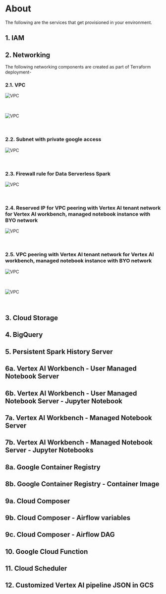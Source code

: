 # About

The following are the services that get provisioned in your environment. 

## 1. IAM

## 2. Networking
The following networking components are created as part of Terraform deployment-

### 2.1. VPC

![VPC](../06-images/module-1-networking-01.png)   
<br><br>

![VPC](../06-images/module-1-networking-02.png)   
<br><br>

### 2.2. Subnet with private google access

![VPC](../06-images/module-1-networking-03.png)   
<br><br>

### 2.3. Firewall rule for Data Serverless Spark

![VPC](../06-images/module-1-networking-04.png)   
<br><br>


### 2.4. Reserved IP for VPC peering with Vertex AI tenant network for Vertex AI workbench, managed notebook instance with BYO network

![VPC](../06-images/module-1-networking-05.png)   
<br><br>


### 2.5. VPC peering with Vertex AI tenant network for Vertex AI workbench, managed notebook instance with BYO network

![VPC](../06-images/module-1-networking-06.png)   
<br><br>

![VPC](../06-images/module-1-networking-07.png)   
<br><br>

## 3. Cloud Storage

## 4. BigQuery

## 5. Persistent Spark History Server

## 6a. Vertex AI Workbench - User Managed Notebook Server 

## 6b. Vertex AI Workbench - User Managed Notebook Server - Jupyter Notebook

## 7a. Vertex AI Workbench - Managed Notebook Server 

## 7b. Vertex AI Workbench - Managed Notebook Server - Jupyter Notebooks

## 8a. Google Container Registry

## 8b. Google Container Registry - Container Image

## 9a. Cloud Composer

## 9b. Cloud Composer - Airflow variables

## 9c. Cloud Composer - Airflow DAG

## 10. Google Cloud Function

## 11. 	Cloud Scheduler

## 12. Customized Vertex AI pipeline JSON in GCS
